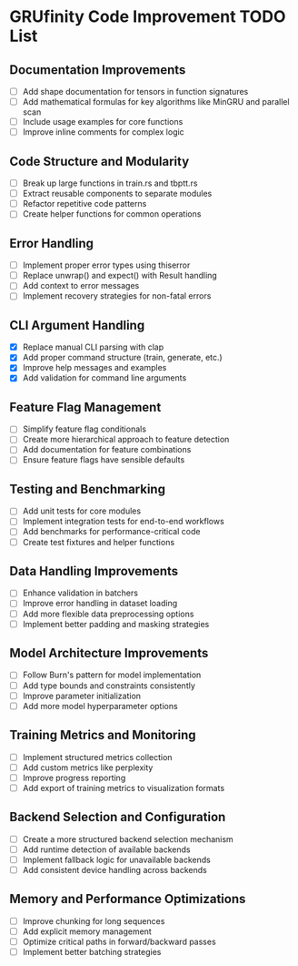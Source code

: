 # GRUfinity Code Improvement TODO List

## Documentation Improvements
- [ ] Add shape documentation for tensors in function signatures
- [ ] Add mathematical formulas for key algorithms like MinGRU and parallel scan
- [ ] Include usage examples for core functions
- [ ] Improve inline comments for complex logic

## Code Structure and Modularity
- [ ] Break up large functions in train.rs and tbptt.rs
- [ ] Extract reusable components to separate modules
- [ ] Refactor repetitive code patterns
- [ ] Create helper functions for common operations

## Error Handling
- [ ] Implement proper error types using thiserror
- [ ] Replace unwrap() and expect() with Result handling
- [ ] Add context to error messages
- [ ] Implement recovery strategies for non-fatal errors

## CLI Argument Handling
- [x] Replace manual CLI parsing with clap
- [x] Add proper command structure (train, generate, etc.)
- [x] Improve help messages and examples
- [x] Add validation for command line arguments

## Feature Flag Management
- [ ] Simplify feature flag conditionals
- [ ] Create more hierarchical approach to feature detection
- [ ] Add documentation for feature combinations
- [ ] Ensure feature flags have sensible defaults

## Testing and Benchmarking
- [ ] Add unit tests for core modules
- [ ] Implement integration tests for end-to-end workflows
- [ ] Add benchmarks for performance-critical code
- [ ] Create test fixtures and helper functions

## Data Handling Improvements
- [ ] Enhance validation in batchers
- [ ] Improve error handling in dataset loading
- [ ] Add more flexible data preprocessing options
- [ ] Implement better padding and masking strategies

## Model Architecture Improvements
- [ ] Follow Burn's pattern for model implementation
- [ ] Add type bounds and constraints consistently
- [ ] Improve parameter initialization
- [ ] Add more model hyperparameter options

## Training Metrics and Monitoring
- [ ] Implement structured metrics collection
- [ ] Add custom metrics like perplexity
- [ ] Improve progress reporting
- [ ] Add export of training metrics to visualization formats

## Backend Selection and Configuration
- [ ] Create a more structured backend selection mechanism
- [ ] Add runtime detection of available backends
- [ ] Implement fallback logic for unavailable backends
- [ ] Add consistent device handling across backends

## Memory and Performance Optimizations
- [ ] Improve chunking for long sequences
- [ ] Add explicit memory management
- [ ] Optimize critical paths in forward/backward passes
- [ ] Implement better batching strategies
